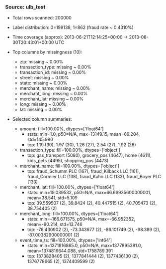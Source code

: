 ### Source: ulb_test

- Total rows scanned: 200000
- Label distribution: 0=199138, 1=862 (fraud rate ~ 0.4310%)
- Time coverage (approx): 2013-06-21T12:14:25+00:00 → 2013-08-30T20:43:01+00:00 UTC

- Top columns by missingness (10):
  - zip: missing ~ 0.00%
  - transaction_type: missing ~ 0.00%
  - transaction_id: missing ~ 0.00%
  - street: missing ~ 0.00%
  - state: missing ~ 0.00%
  - merchant_name: missing ~ 0.00%
  - merchant_long: missing ~ 0.00%
  - merchant_lat: missing ~ 0.00%
  - long: missing ~ 0.00%
  - lat: missing ~ 0.00%

- Selected column summaries:
  - amount: fill=100.00%, dtypes=['float64']
    - stats: min=1.0, p50≈N/A, max=13149.15, mean=69.204, std=145.990
    - top: 1.19 (30), 1.97 (30), 1.26 (27), 2.54 (27), 1.92 (26)
  - transaction_type: fill=100.00%, dtypes=['object']
    - top: gas_transport (5080), grocery_pos (4647), home (4611), kids_pets (4495), shopping_pos (4473)
  - merchant_name: fill=100.00%, dtypes=['object']
    - top: fraud_Schumm PLC (167), fraud_Kilback LLC (161), fraud_Cormier LLC (138), fraud_Kuhn LLC (133), fraud_Boyer PLC (133)
  - merchant_lat: fill=100.00%, dtypes=['float64']
    - stats: min=19.039532, p50≈N/A, max=66.66935600000001, mean=38.541, std=5.109
    - top: 39.559507 (2), 39.8424 (2), 40.447515 (2), 40.705473 (2), 38.754405 (2)
  - merchant_long: fill=100.00%, dtypes=['float64']
    - stats: min=-166.671575, p50≈N/A, max=-66.952352, mean=-90.214, std=13.746
    - top: -76.430902 (2), -73.343677 (2), -86.101749 (2), -98.389 (2), -87.00382900000001 (2)
  - event_time_ts: fill=100.00%, dtypes=['int64']
    - stats: min=1371816865.0, p50≈N/A, max=1377895381.0, mean=1374816644.088, std=1758789.391
    - top: 1373828405 (2), 1377841444 (2), 1377436130 (2), 1376778665 (2), 1374409599 (2)